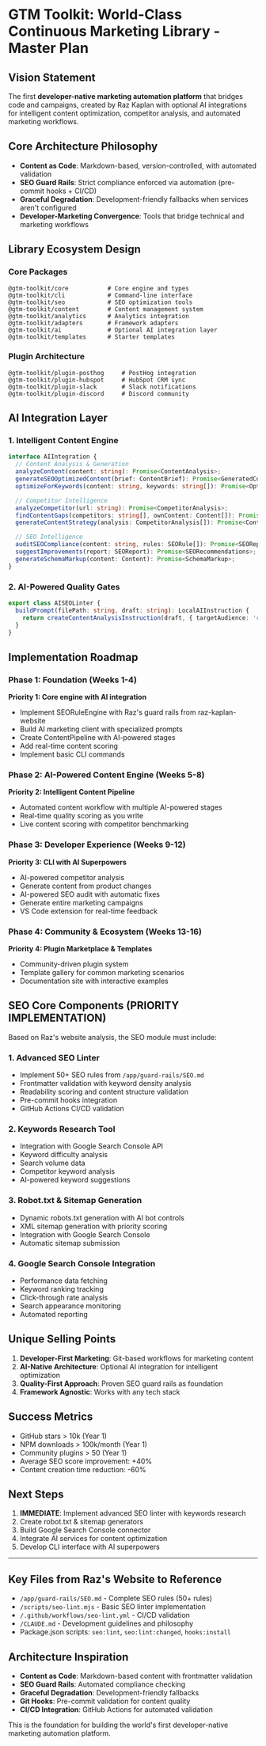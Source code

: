 # GTM Toolkit: World-Class Continuous Marketing Library - Master Plan

## Vision Statement
The first **developer-native marketing automation platform** that bridges code and campaigns, created by Raz Kaplan with optional AI integrations for intelligent content optimization, competitor analysis, and automated marketing workflows.

## Core Architecture Philosophy
- **Content as Code**: Markdown-based, version-controlled, with automated validation
- **SEO Guard Rails**: Strict compliance enforced via automation (pre-commit hooks + CI/CD)
- **Graceful Degradation**: Development-friendly fallbacks when services aren't configured
- **Developer-Marketing Convergence**: Tools that bridge technical and marketing workflows

## Library Ecosystem Design

### Core Packages
```
@gtm-toolkit/core           # Core engine and types
@gtm-toolkit/cli            # Command-line interface
@gtm-toolkit/seo            # SEO optimization tools
@gtm-toolkit/content        # Content management system
@gtm-toolkit/analytics      # Analytics integration
@gtm-toolkit/adapters       # Framework adapters
@gtm-toolkit/ai             # Optional AI integration layer
@gtm-toolkit/templates      # Starter templates
```

### Plugin Architecture
```
@gtm-toolkit/plugin-posthog     # PostHog integration
@gtm-toolkit/plugin-hubspot     # HubSpot CRM sync
@gtm-toolkit/plugin-slack       # Slack notifications
@gtm-toolkit/plugin-discord     # Discord community
```

## AI Integration Layer

### 1. Intelligent Content Engine
```typescript
interface AIIntegration {
  // Content Analysis & Generation
  analyzeContent(content: string): Promise<ContentAnalysis>;
  generateSEOOptimizedContent(brief: ContentBrief): Promise<GeneratedContent>;
  optimizeForKeywords(content: string, keywords: string[]): Promise<OptimizedContent>;

  // Competitor Intelligence
  analyzeCompetitor(url: string): Promise<CompetitorAnalysis>;
  findContentGaps(competitors: string[], ownContent: Content[]): Promise<ContentGaps>;
  generateContentStrategy(analysis: CompetitorAnalysis[]): Promise<ContentStrategy>;

  // SEO Intelligence
  auditSEOCompliance(content: string, rules: SEORule[]): Promise<SEOReport>;
  suggestImprovements(report: SEOReport): Promise<SEORecommendations>;
  generateSchemaMarkup(content: Content): Promise<SchemaMarkup>;
}
```

### 2. AI-Powered Quality Gates
```typescript
export class AISEOLinter {
  buildPrompt(filePath: string, draft: string): LocalAIInstruction {
    return createContentAnalysisInstruction(draft, { targetAudience: 'core GTM users' });
  }
}
```

## Implementation Roadmap

### Phase 1: Foundation (Weeks 1-4)
**Priority 1: Core engine with AI integration**
- Implement SEORuleEngine with Raz's guard rails from raz-kaplan-website
- Build AI marketing client with specialized prompts
- Create ContentPipeline with AI-powered stages
- Add real-time content scoring
- Implement basic CLI commands

### Phase 2: AI-Powered Content Engine (Weeks 5-8)
**Priority 2: Intelligent Content Pipeline**
- Automated content workflow with multiple AI-powered stages
- Real-time quality scoring as you write
- Live content scoring with competitor benchmarking

### Phase 3: Developer Experience (Weeks 9-12)
**Priority 3: CLI with AI Superpowers**
- AI-powered competitor analysis
- Generate content from product changes
- AI-powered SEO audit with automatic fixes
- Generate entire marketing campaigns
- VS Code extension for real-time feedback

### Phase 4: Community & Ecosystem (Weeks 13-16)
**Priority 4: Plugin Marketplace & Templates**
- Community-driven plugin system
- Template gallery for common marketing scenarios
- Documentation site with interactive examples

## SEO Core Components (PRIORITY IMPLEMENTATION)

Based on Raz's website analysis, the SEO module must include:

### 1. Advanced SEO Linter
- Implement 50+ SEO rules from `/app/guard-rails/SEO.md`
- Frontmatter validation with keyword density analysis
- Readability scoring and content structure validation
- Pre-commit hooks integration
- GitHub Actions CI/CD validation

### 2. Keywords Research Tool
- Integration with Google Search Console API
- Keyword difficulty analysis
- Search volume data
- Competitor keyword analysis
- AI-powered keyword suggestions

### 3. Robot.txt & Sitemap Generation
- Dynamic robots.txt generation with AI bot controls
- XML sitemap generation with priority scoring
- Integration with Google Search Console
- Automatic sitemap submission

### 4. Google Search Console Integration
- Performance data fetching
- Keyword ranking tracking
- Click-through rate analysis
- Search appearance monitoring
- Automated reporting

## Unique Selling Points
1. **Developer-First Marketing**: Git-based workflows for marketing content
2. **AI-Native Architecture**: Optional AI integration for intelligent optimization
3. **Quality-First Approach**: Proven SEO guard rails as foundation
4. **Framework Agnostic**: Works with any tech stack

## Success Metrics
- GitHub stars > 10k (Year 1)
- NPM downloads > 100k/month (Year 1)
- Community plugins > 50 (Year 1)
- Average SEO score improvement: +40%
- Content creation time reduction: -60%

## Next Steps
1. **IMMEDIATE**: Implement advanced SEO linter with keywords research
2. Create robot.txt & sitemap generators
3. Build Google Search Console connector
4. Integrate AI services for content optimization
5. Develop CLI interface with AI superpowers

---

## Key Files from Raz's Website to Reference
- `/app/guard-rails/SEO.md` - Complete SEO rules (50+ rules)
- `/scripts/seo-lint.mjs` - Basic SEO linter implementation
- `/.github/workflows/seo-lint.yml` - CI/CD validation
- `/CLAUDE.md` - Development guidelines and philosophy
- Package.json scripts: `seo:lint`, `seo:lint:changed`, `hooks:install`

## Architecture Inspiration
- **Content as Code**: Markdown-based content with frontmatter validation
- **SEO Guard Rails**: Automated compliance checking
- **Graceful Degradation**: Development-friendly fallbacks
- **Git Hooks**: Pre-commit validation for content quality
- **CI/CD Integration**: GitHub Actions for automated validation

This is the foundation for building the world's first developer-native marketing automation platform.
